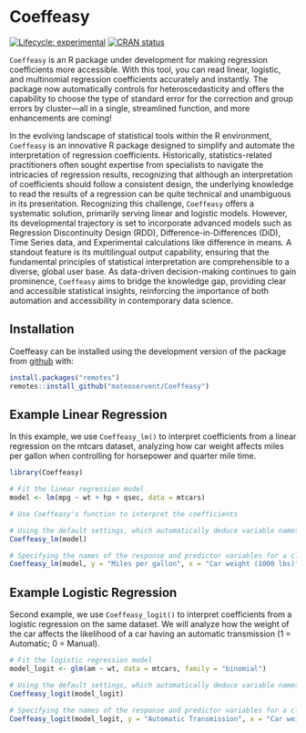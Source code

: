 
<!-- README.md is generated from README.Rmd. Please edit that file -->

# Coeffeasy

<!-- badges: start -->

[![Lifecycle:
experimental](https://img.shields.io/badge/lifecycle-experimental-orange.svg)](https://lifecycle.r-lib.org/articles/stages.html#experimental)
[![CRAN
status](https://www.r-pkg.org/badges/version/Coeffeasy)](https://CRAN.R-project.org/package=Coeffeasy)
<!-- badges: end -->

`Coeffeasy` is an R package under development for making regression
coefficients more accessible. With this tool, you can read linear,
logistic, and multinomial regression coefficients accurately and
instantly. The package now automatically controls for heteroscedasticity
and offers the capability to choose the type of standard error for the
correction and group errors by cluster—all in a single, streamlined
function, and more enhancements are coming!

In the evolving landscape of statistical tools within the R environment,
`Coeffeasy` is an innovative R package designed to simplify and automate
the interpretation of regression coefficients. Historically,
statistics-related practitioners often sought expertise from specialists
to navigate the intricacies of regression results, recognizing that
although an interpretation of coefficients should follow a consistent
design, the underlying knowledge to read the results of a regression can
be quite technical and unambiguous in its presentation. Recognizing this
challenge, `Coeffeasy` offers a systematic solution, primarily serving
linear and logistic models. However, its developmental trajectory is set
to incorporate advanced models such as Regression Discontinuity Design
(RDD), Difference-in-Differences (DiD), Time Series data, and
Experimental calculations like difference in means. A standout feature
is its multilingual output capability, ensuring that the fundamental
principles of statistical interpretation are comprehensible to a
diverse, global user base. As data-driven decision-making continues to
gain prominence, `Coeffeasy` aims to bridge the knowledge gap, providing
clear and accessible statistical insights, reinforcing the importance of
both automation and accessibility in contemporary data science.

## Installation

Coeffeasy can be installed using the development version of the package
from [github](https://github.com/your_github_username/Coeffeasy) with:

``` r
install.packages("remotes")
remotes::install_github("mateoservent/Coeffeasy")
```

## Example Linear Regression

In this example, we use `Coeffeasy_lm()` to interpret coefficients from
a linear regression on the mtcars dataset, analyzing how car weight
affects miles per gallon when controlling for horsepower and quarter
mile time.

``` r
library(Coeffeasy)

# Fit the linear regression model
model <- lm(mpg ~ wt + hp + qsec, data = mtcars)

# Use Coeffeasy's function to interpret the coefficients

# Using the default settings, which automatically deduce variable names and use an alpha of 0.05
Coeffeasy_lm(model) 

# Specifying the names of the response and predictor variables for a clearer interpretation, adjusting the significance level, and selecting a longer, more descriptive result
Coeffeasy_lm(model, y = "Miles per gallon", x = "Car weight (1000 lbs)", alpha = 0.01, short = F) 
```

## Example Logistic Regression

Second example, we use `Coeffeasy_logit()` to interpret coefficients
from a logistic regression on the same dataset. We will analyze how the
weight of the car affects the likelihood of a car having an automatic
transmission (1 = Automatic; 0 = Manual).

``` r
# Fit the logistic regression model
model_logit <- glm(am ~ wt, data = mtcars, family = "binomial")

# Using the default settings, which automatically deduce variable names and use an alpha of 0.05
Coeffeasy_logit(model_logit) 

# Specifying the names of the response and predictor variables for a clearer interpretation, and adjusting the significance level
Coeffeasy_logit(model_logit, y = "Automatic Transmission", x = "Car weight (1000 lbs)", alpha = 0.01) 
```
